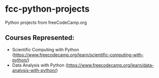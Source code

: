 # fcc-python-projects

Python projects from freeCodeCamp.org

## Courses Represented:

- Scientific Computing with Python (https://www.freecodecamp.org/learn/scientific-computing-with-python/)
- Data Analysis with Python (https://www.freecodecamp.org/learn/data-analysis-with-python/)
